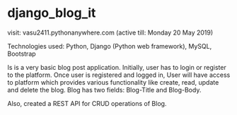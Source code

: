 # django_blog_it

visit: vasu2411.pythonanywhere.com (active till:  Monday 20 May 2019)

Technologies used: Python, Django (Python web framework), MySQL, Bootstrap

Is is a very basic blog post application. Initially, user has to login or register to the platform. Once user is registered and logged in, User will have access to platform which provides various functionality like create, read, update and delete the blog. Blog has two fields: Blog-Title and Blog-Body.

Also, created a REST API for CRUD operations of Blog.
